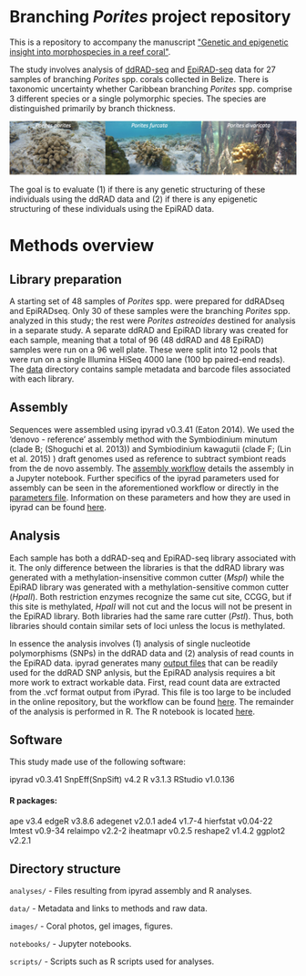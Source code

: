 # Branching _Porites_ project repository

This is a repository to accompany the manuscript ["Genetic and epigenetic insight into morphospecies in a reef coral"](http://biorxiv.org/content/early/2017/03/22/119156).


The study involves analysis of [ddRAD-seq](http://journals.plos.org/plosone/article?id=10.1371/journal.pone.0037135) and [EpiRAD-seq](http://onlinelibrary.wiley.com/doi/10.1111/2041-210X.12435/abstract) data for 27 samples of branching _Porites_ spp. corals collected in Belize. There is taxonomic uncertainty whether Caribbean branching _Porites_ spp. comprise 3 different species or a single polymorphic species. The species are distinguished primarily by branch thickness.

![_Porites porites_](./images/Screen%20Shot%202016-11-03%20at%206.56.27%20PM.png)

The goal is to evaluate (1) if there is any genetic structuring of these individuals using the ddRAD data and (2) if there is any epigenetic structuring of these individuals using the EpiRAD data. 


# Methods overview

## Library preparation

A starting set of 48 samples of _Porites_ spp. were prepared for ddRADseq and EpiRADseq. Only 30 of these samples were the branching _Porites_ spp. analyzed in this study; the rest were _Porites astreoides_ destined for analysis in a separate study. A separate ddRAD and EpiRAD library was created for each sample, meaning that a total of 96 (48 ddRAD and 48 EpiRAD) samples were run on a 96 well plate. These were split into 12 pools that were run on a single Illumina HiSeq 4000 lane (100 bp paired-end reads). The [data](https://github.com/jldimond/Branching-Porites/tree/master/data) directory contains sample metadata and barcode files associated with each library. 


## Assembly 

Sequences were assembled using ipyrad v0.3.41 (Eaton 2014). We used the ‘denovo - reference’ assembly method with the Symbiodinium minutum (clade B; (Shoguchi et al. 2013)) and Symbiodinium kawagutii (clade F; (Lin et al. 2015) ) draft genomes used as reference to subtract symbiont reads from the de novo assembly. The [assembly workflow](https://github.com/jldimond/Branching-Porites/blob/master/notebooks/ipyrad_assembly.ipynb) details the assembly in a Jupyter notebook. Further specifics of the ipyrad parameters used for assembly can be seen in the aforementioned workflow or directly in the [parameters file](https://github.com/jldimond/Branching-Porites/blob/master/analyses/ipyrad_analysis/params-data3.txt). Information on these parameters and how they are used in ipyrad can be found [here](http://ipyrad.readthedocs.io/).


## Analysis 

Each sample has both a ddRAD-seq and EpiRAD-seq library associated with it. The only difference between the libraries is that the ddRAD library was generated with a methylation-insensitive common cutter (_MspI_) while the EpiRAD library was generated with a methylation-sensitive common cutter (_HpaII_). Both restriction enzymes recognize the same cut site, CCGG, but if this site is methylated, _HpaII_ will not cut and the locus will not be present in the EpiRAD library. Both libraries had the same rare cutter (_PstI_). Thus, both libraries should contain similar sets of loci unless the locus is methylated. 

In essence the analysis involves (1) analysis of single nucleotide polymorphisms (SNPs) in the ddRAD data and (2) analysis of read counts in the EpiRAD data. ipyrad generates many [output files](https://github.com/jldimond/Branching-Porites/tree/master/analyses/ipyrad_analysis/data3_outfiles) that can be readily used for the ddRAD SNP anlysis, but the EpiRAD analysis requires a bit more work to extract workable data. First, read count data are extracted from the .vcf format output from iPyrad. This file is too large to be included in the online repository, but the workflow can be found [here](https://github.com/jldimond/Branching-Porites/blob/master/notebooks/VCF_readcounts.ipynb). The remainder of the analysis is performed in R. The R notebook is located [here](https://github.com/jldimond/Branching-Porites/blob/master/analyses/ipyrad_analysis/data3_outfiles/PoritesRAD_analysis.md).


## Software

This study made use of the following software:

ipyrad v0.3.41
SnpEff(SnpSift) v4.2
R v3.1.3
RStudio v1.0.136

#### R packages:

ape v3.4
edgeR v3.8.6
adegenet v2.0.1
ade4 v1.7-4
hierfstat v0.04-22
lmtest v0.9-34
relaimpo v2.2-2
iheatmapr v0.2.5
reshape2 v1.4.2
ggplot2 v2.2.1


## Directory structure


`analyses/` - Files resulting from ipyrad assembly and R analyses.

`data/` -  Metadata and links to methods and raw data.

`images/` - Coral photos, gel images, figures.

`notebooks/` - Jupyter notebooks.

`scripts/` - Scripts such as R scripts used for analyses.
